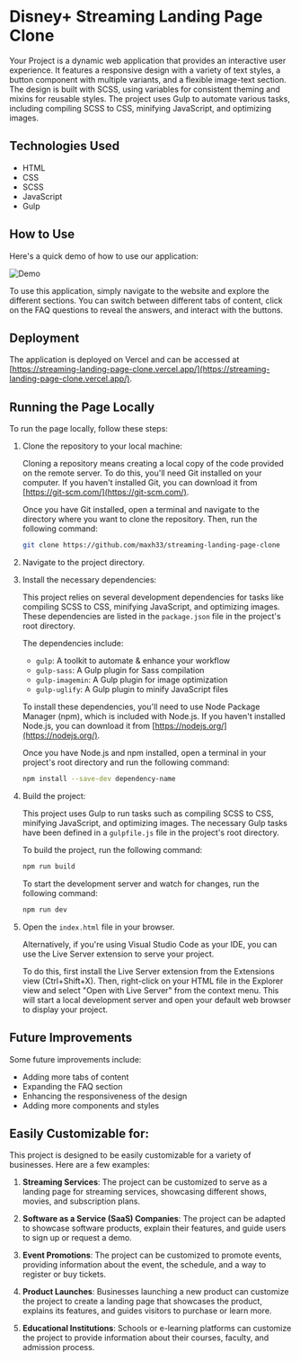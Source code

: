 # Disney+ Streaming Landing Page Clone

Your Project is a dynamic web application that provides an interactive user experience. It features a responsive design with a variety of text styles, a button component with multiple variants, and a flexible image-text section. The design is built with SCSS, using variables for consistent theming and mixins for reusable styles. The project uses Gulp to automate various tasks, including compiling SCSS to CSS, minifying JavaScript, and optimizing images.

## Technologies Used

- HTML
- CSS
- SCSS
- JavaScript
- Gulp

## How to Use

Here's a quick demo of how to use our application:

![Demo](https://github.com/maxh33/streaming-landing-page-clone/blob/main/img/streaming-landing-page-clone.gif?raw=true)

To use this application, simply navigate to the website and explore the different sections. You can switch between different tabs of content, click on the FAQ questions to reveal the answers, and interact with the buttons.


## Deployment

The application is deployed on Vercel and can be accessed at [https://streaming-landing-page-clone.vercel.app/](https://streaming-landing-page-clone.vercel.app/).

## Running the Page Locally

To run the page locally, follow these steps:

1. Clone the repository to your local machine:

    Cloning a repository means creating a local copy of the code provided on the remote server. To do this, you'll need Git installed on your computer. If you haven't installed Git, you can download it from [https://git-scm.com/](https://git-scm.com/).

    Once you have Git installed, open a terminal and navigate to the directory where you want to clone the repository. Then, run the following command:

    ```bash
    git clone https://github.com/maxh33/streaming-landing-page-clone
    ```

2. Navigate to the project directory.

3. Install the necessary dependencies:

    This project relies on several development dependencies for tasks like compiling SCSS to CSS, minifying JavaScript, and optimizing images. These dependencies are listed in the `package.json` file in the project's root directory.

    The dependencies include:

    - `gulp`: A toolkit to automate & enhance your workflow
    - `gulp-sass`: A Gulp plugin for Sass compilation
    - `gulp-imagemin`: A Gulp plugin for image optimization
    - `gulp-uglify`: A Gulp plugin to minify JavaScript files

    To install these dependencies, you'll need to use Node Package Manager (npm), which is included with Node.js. If you haven't installed Node.js, you can download it from [https://nodejs.org/](https://nodejs.org/).

    Once you have Node.js and npm installed, open a terminal in your project's root directory and run the following command:

    ```bash
    npm install --save-dev dependency-name
    ```

4. Build the project:

    This project uses Gulp to run tasks such as compiling SCSS to CSS, minifying JavaScript, and optimizing images. The necessary Gulp tasks have been defined in a `gulpfile.js` file in the project's root directory.

    To build the project, run the following command:

    ```bash
    npm run build
    ```

    To start the development server and watch for changes, run the following command:

    ```bash
    npm run dev
    ```


5. Open the `index.html` file in your browser.

    Alternatively, if you're using Visual Studio Code as your IDE, you can use the Live Server extension to serve your project. 

    To do this, first install the Live Server extension from the Extensions view (Ctrl+Shift+X). Then, right-click on your HTML file in the Explorer view and select "Open with Live Server" from the context menu. This will start a local development server and open your default web browser to display your project.

## Future Improvements

Some future improvements include:

- Adding more tabs of content
- Expanding the FAQ section
- Enhancing the responsiveness of the design
- Adding more components and styles

## Easily Customizable for:

This project is designed to be easily customizable for a variety of businesses. Here are a few examples:

1. **Streaming Services**: The project can be customized to serve as a landing page for streaming services, showcasing different shows, movies, and subscription plans.

2. **Software as a Service (SaaS) Companies**: The project can be adapted to showcase software products, explain their features, and guide users to sign up or request a demo.

3. **Event Promotions**: The project can be customized to promote events, providing information about the event, the schedule, and a way to register or buy tickets.

4. **Product Launches**: Businesses launching a new product can customize the project to create a landing page that showcases the product, explains its features, and guides visitors to purchase or learn more.

5. **Educational Institutions**: Schools or e-learning platforms can customize the project to provide information about their courses, faculty, and admission process.